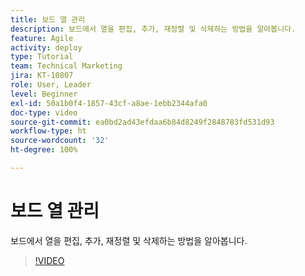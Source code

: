 ```yaml
---
title: 보드 열 관리
description: 보드에서 열을 편집, 추가, 재정렬 및 삭제하는 방법을 알아봅니다.
feature: Agile
activity: deploy
type: Tutorial
team: Technical Marketing
jira: KT-10807
role: User, Leader
level: Beginner
exl-id: 50a1b0f4-1857-43cf-a8ae-1ebb2344afa0
doc-type: video
source-git-commit: ea0bd2ad43efdaa6b84d8249f2848783fd531d93
workflow-type: ht
source-wordcount: '32'
ht-degree: 100%

---
```


# 보드 열 관리

보드에서 열을 편집, 추가, 재정렬 및 삭제하는 방법을 알아봅니다.

>[!VIDEO](https://video.tv.adobe.com/v/346570/?quality=12&learn=on)
